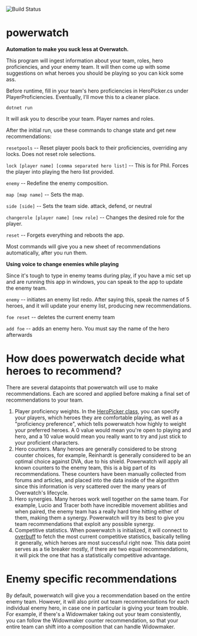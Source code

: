 ![Build Status](https://github.com/peppajoke/powerwatch/actions/workflows/dotnet.yml/badge.svg)

# powerwatch

**Automation to make you suck less at Overwatch.**

This program will ingest information about your team, roles, hero proficiencies, and your enemy team. It will then come up with some suggestions on what heroes you should be playing so you can kick some ass.

Before runtime, fill in your team's hero proficiencies in HeroPicker.cs under PlayerProficiencies. Eventually, I'll move this to a cleaner place.

`dotnet run`

It will ask you to describe your team. Player names and roles.

After the initial run, use these commands to change state and get new recommendations:

`resetpools` -- Reset player pools back to their proficiencies, overriding any locks. Does not reset role selections.

`lock [player name] [comma separated hero list]` -- This is for Phil. Forces the player into playing the hero list provided.

`enemy` -- Redefine the enemy composition.

`map [map name]` -- Sets the map.

`side [side]` -- Sets the team side. attack, defend, or neutral

`changerole [player name] [new role]` -- Changes the desired role for the player.

`reset` -- Forgets everything and reboots the app.

Most commands will give you a new sheet of recommendations automatically, after you run them.

**Using voice to change enemies while playing**

Since it's tough to type in enemy teams during play, if you have a mic set up and are running this app in windows, you can speak to the app to update the enemy team.


`enemy` -- initiates an enemy list redo. After saying this, speak the names of 5 heroes, and it will update your enemy list, producing new recommendations.

`foe reset` -- deletes the current enemy team

`add foe` -- adds an enemy hero. You must say the name of the hero afterwards

# How does powerwatch decide what heroes to recommend?
There are several datapoints that powerwatch will use to make recommendations. Each are scored and applied before making a final set of recommendations to your team.

1. Player proficiency weights. In the [HeroPicker class](https://github.com/peppajoke/powerwatch/blob/main/powerwatch/HeroPicker.cs#L8), you can specify your players, which heroes they are comfortable playing, as well as a "proficiency preference", which tells powerwatch how highly to weight your preferred heroes. A 0 value would mean you're open to playing and hero, and a 10 value would mean you really want to try and just stick to your proficient characters.
2. Hero counters. Many heroes are generally considered to be strong counter choices, for example, Reinhardt is generally considered to be an optimal choice against DVA, due to his shield. Powerwatch will apply all known counters to the enemy team, this is a big part of its recommendations. These counters have been manually collected from forums and articles, and placed into the data inside of the algorithm since this information is very scattered over the many years of Overwatch's lifecycle.
3. Hero synergies. Many heroes work well together on the same team. For example, Lucio and Tracer both have incredible movement abilities and when paired, the enemy team has a really hard time hitting either of them, making them a synergy. Powerwatch will try its best to give you team recommendations that exploit any possible synergy.
4. Competitive statistics. When powerwatch is initialized, it will connect to [overbuff](https://www.overbuff.com/heroes?platform=pc&timeWindow=month) to fetch the most current competitive statistics, basically telling it generally, which heroes are most successful right now. This data point serves as a tie breaker mostly, if there are two equal recommendations, it will pick the one that has a statistically competitive advantage.

# Enemy specific recommendations
By default, powerwatch will give you a recommendation based on the entire enemy team. However, it will also print out team recommendations for each individual enemy hero, in case one in particular is giving your team trouble. For example, if there's a Widowmaker taking out your team consistently, you can follow the Widowmaker counter recommendation, so that your entire team can shift into a composition that can handle Widowmaker.
